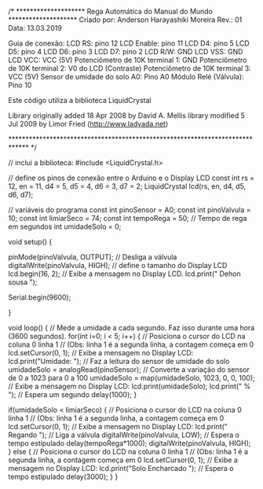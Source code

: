 /* ******************** Rega Automática do Manual do Mundo ********************
   Criado por: Anderson Harayashiki Moreira
   Rev.: 01
   Data: 13.03.2019

   Guia de conexão:
   LCD RS: pino 12
   LCD Enable: pino 11
   LCD D4: pino 5
   LCD D5: pino 4
   LCD D6: pino 3
   LCD D7: pino 2
   LCD R/W: GND
   LCD VSS: GND
   LCD VCC: VCC (5V)
   Potenciômetro de 10K terminal 1: GND
   Potenciômetro de 10K terminal 2: V0 do LCD (Contraste)
   Potenciômetro de 10K terminal 3: VCC (5V)
   Sensor de umidade do solo A0: Pino A0
   Módulo Relé (Válvula): Pino 10

   Este código utiliza a biblioteca LiquidCrystal

   Library originally added 18 Apr 2008
   by David A. Mellis
   library modified 5 Jul 2009
   by Limor Fried (http://www.ladyada.net)
   
 ***************************************************************************** */

// inclui a biblioteca:
#include <LiquidCrystal.h>

// define os pinos de conexão entre o Arduino e o Display LCD
const int rs = 12, en = 11, d4 = 5, d5 = 4, d6 = 3, d7 = 2;
LiquidCrystal lcd(rs, en, d4, d5, d6, d7);

// variáveis do programa
const int pinoSensor = A0;
const int pinoValvula = 10;
const int limiarSeco = 74;
const int tempoRega = 50; // Tempo de rega em segundos
int umidadeSolo = 0;

void setup() {
  
  pinMode(pinoValvula, OUTPUT);
  // Desliga a válvula
  digitalWrite(pinoValvula, HIGH);
  // define o tamanho do Display LCD
  lcd.begin(16, 2);
  // Exibe a mensagem no Display LCD.
  lcd.print(" Dehon sousa ");

  Serial.begin(9600);


}

void loop() {
  // Mede a umidade a cada segundo. Faz isso durante uma hora (3600 segundos).
  for(int i=0; i < 5; i++) {
    // Posiciona o cursor do LCD na coluna 0 linha 1
    // (Obs: linha 1 é a segunda linha, a contagem começa em 0
    lcd.setCursor(0, 1);
    // Exibe a mensagem no Display LCD:
    lcd.print("Umidade: ");
    // Faz a leitura do sensor de umidade do solo
    umidadeSolo = analogRead(pinoSensor);
    // Converte a variação do sensor de 0 a 1023 para 0 a 100
    umidadeSolo = map(umidadeSolo, 1023, 0, 0, 100);
    // Exibe a mensagem no Display LCD:
    lcd.print(umidadeSolo);
    lcd.print(" %    ");
    // Espera um segundo
    delay(1000);
  }
  
  if(umidadeSolo < limiarSeco) {
    // Posiciona o cursor do LCD na coluna 0 linha 1
    // (Obs: linha 1 é a segunda linha, a contagem começa em 0
    lcd.setCursor(0, 1);
    // Exibe a mensagem no Display LCD:
    lcd.print("    Regando     ");
    // Liga a válvula
    digitalWrite(pinoValvula, LOW);
    // Espera o tempo estipulado
    delay(tempoRega*1000);
    digitalWrite(pinoValvula, HIGH);
  }
  else {
    // Posiciona o cursor do LCD na coluna 0 linha 1
    // (Obs: linha 1 é a segunda linha, a contagem começa em 0
    lcd.setCursor(0, 1);
    // Exibe a mensagem no Display LCD:
    lcd.print("Solo Encharcado ");
    // Espera o tempo estipulado
    delay(3000);
  }
}
